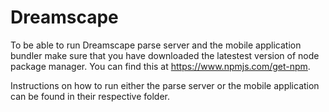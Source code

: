 # Dreamscape

To be able to run Dreamscape parse server and the mobile application bundler make sure that you have downloaded the latestest version of node package manager. You can find this at https://www.npmjs.com/get-npm.

Instructions on how to run either the parse server or the mobile application can be found in their respective folder.
